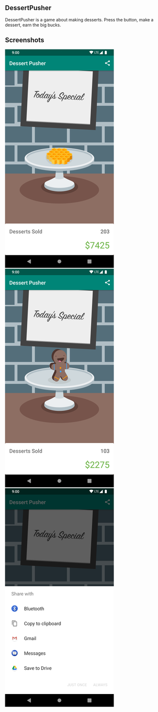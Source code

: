 

## DessertPusher

DessertPusher is a game about making desserts. Press the button, make a dessert, earn the big bucks.


## Screenshots

![Screenshot1](screenshots/screen0.png) ![Screenshot1](screenshots/screen1.png) ![Screenshot1](screenshots/screen2.png)
